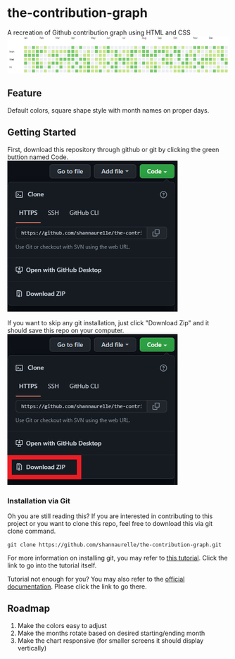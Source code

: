 # the-contribution-graph
A recreation of Github contribution graph using HTML and CSS
![a preview of the Github contribution graph styling. Squares are colored on shades of green, and months are aligned on appropriate days](https://github.com/shannaurelle/the-contribution-graph/blob/a2560599621a837fcaf4a9618fdf5447ad00398e/preview.PNG)
## Feature
Default colors, square shape style with month names on proper days. 
## Getting Started
First, download this repository through github or git by clicking the green buttion named Code.
![this is an image showing the green button named code, click it to see this panel](https://github.com/shannaurelle/the-contribution-graph/blob/8af518b104d9667eca9cde0bef22f0d3a395e518/github-option.PNG)

If you want to skip any git installation, just click "Download Zip" and it should save this repo on your computer.
![this is an image boxing the download link button using a red square](https://github.com/shannaurelle/the-contribution-graph/blob/8ed3df2f6adb62ffc8afa2e8fd141e869f70a34c/github-download-zip.png)

### Installation via Git
Oh you are still reading this? If you are interested in contributing to this project or you want to clone this repo, feel free to download this via git clone command.
```
git clone https://github.com/shannaurelle/the-contribution-graph.git
```
For more information on installing git, you may refer to [this tutorial](https://product.hubspot.com/blog/git-and-github-tutorial-for-beginners). Click the link to go into the tutorial itself.

Tutorial not enough for you? You may also refer to the [official documentation](https://git-scm.com/doc). Please click the link to go there.
## Roadmap
1. Make the colors easy to adjust
2. Make the months rotate based on desired starting/ending month
3. Make the chart responsive (for smaller screens it should display vertically)
